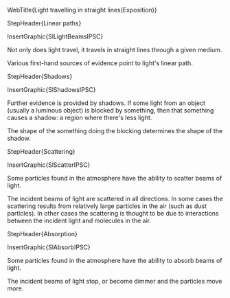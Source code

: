 WebTitle{Light travelling in straight lines(Exposition)}

StepHeader{Linear paths}

InsertGraphic{SlLightBeamsIPSC}

Not only does light travel, it travels in straight lines through a given medium.

Various first-hand sources of evidence point to light&apos;s linear path.

StepHeader{Shadows}

InsertGraphic{SlShadowsIPSC}

Further evidence is provided by shadows. If some light from an object (usually a luminous object) is blocked by something, then that something causes a shadow: a region where there&apos;s less light.

The shape of the something doing the blocking determines the shape of the shadow.

StepHeader{Scattering}

InsertGraphic{SlScatterIPSC}

Some particles found in the atmosphere have the ability to scatter beams of light.

The incident beams of light are scattered in all directions. In some cases the scattering results from relatively large particles in the air (such as dust particles). In other cases the scattering is thought to be due to interactions between the incident light and molecules in the air.

StepHeader{Absorption}

InsertGraphic{SlAbsorbIPSC}

Some particles found in the atmosphere have the ability to absorb beams of light.

The incident beams of light stop, or become dimmer and the particles move more.

